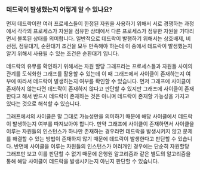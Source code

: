 ### 데드락이 발생했는지 어떻게 알 수 있나요?

먼저 데드락이란 여러 프로세스들이 한정된 자원을 사용하기 위해서 서로 경쟁하는 과정에서 각각의 프로세스가 자원을 점유한 상태에서 다른 프로세스가 점유한 자원을 기다리면서 블록된 상태를 의미합니다.
일반적으로 데드락이 발행하기 위해서는 상호배제, 비선점, 점유대기, 순환대기 조건을 모두 만족해야 하는데 이 중에서 데드락이 발생했는지 알기 위해서 사용될 수 있는 조건은 순환대기 입니다.

데드락의 유무를 확인하기 위해서는 자원 할당 그래프라는 프로세스들과 자원들 사이의 관계를 도식화한 그래프를 활용할 수 있는데 이 때 그래프에서 사이클이 존재하는지 여부에 따라서 데드락이 발생하는지 여부를 확인할 수 있습니다. 
먼저 그래프에 사이클이 존재하지 않는다면 데드락이 존재하지 않다고 판단할 수 있지만 그래프에 사이클이 존재한다고 해서 반드시 데드락이 존재하는 것은 아니며 데드락이 존재할 가능성을 가지고 있다는 것으로 해석할 수 있습니다.

그래프에서의 사이클은 말 그대로 가능성만을 의미하기 때문에 해당 사이클에서 데드락이 발생하는지 여부를 따져보아야 합니다. 만약 그래프에 사이클이 존재하면서 사이클을 이루는 자원들의 인스턴스가 하나만 존재하는 경우라면 데드락을 발생시키지 않고
문제를 해결할 수 있는 방법이 존재하지 않기 때문에 데드락이 발생한다고 판단할 수 있습니다. 반면에 사이클을 이루는 자원들의 인스턴스가 여러개인 경우에는 단순히 자원할당 그래프만 보고 이를 판단할 수 없기 때문에 은행원 알고리즘과 같은 
별도의 알고리즘을 통해 해당 사이클이 데드락을 발생시키는지 아닌지 판단할 수 있습니다.
